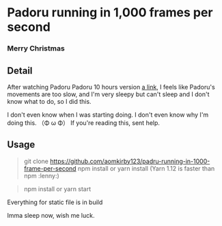 # Padoru running in 1,000 frames per second
### Merry Christmas

## Detail
After watching Padoru Padoru 10 hours version [a link](https://youtu.be/PzrGGyPMfoo), 
I feels like Padoru's movements are too slow, and I'm very sleepy but can't sleep and I don't know what to do, so I did this.

I don't even know when I was starting doing. I don't even know why I'm doing this. （Φ ω Φ）
If you're reading this, sent help.

## Usage
> git clone https://github.com/aomkirby123/padru-running-in-1000-frame-per-second
> npm install
or
> yarn install
(Yarn 1.12 is faster than npm :lenny:)

> npm install
or
> yarn start

Everything for static file is in build

Imma sleep now, wish me luck.